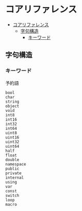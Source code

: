 # コアリファレンス

- [コアリファレンス](#%E3%82%B3%E3%82%A2%E3%83%AA%E3%83%95%E3%82%A1%E3%83%AC%E3%83%B3%E3%82%B9)
  - [字句構造](#%E5%AD%97%E5%8F%A5%E6%A7%8B%E9%80%A0)
    - [キーワード](#%E3%82%AD%E3%83%BC%E3%83%AF%E3%83%BC%E3%83%89)

## 字句構造

### キーワード

予約語
```
bool
char
string
object
void
int8
int16
int32
int64
uint8
uint16
uint32
uint64
half
float
double
namespace
public
private
internal
using
var
const
switch
loop
macro
```